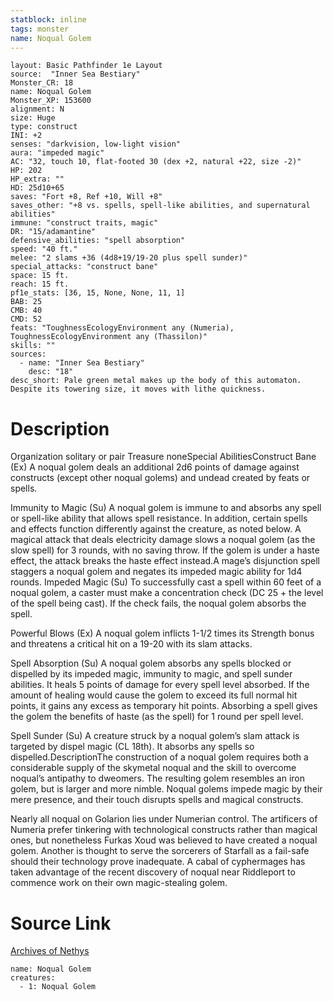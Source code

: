 ```yaml
---
statblock: inline
tags: monster
name: Noqual Golem
---
```

```statblock
layout: Basic Pathfinder 1e Layout
source:  "Inner Sea Bestiary"
Monster_CR: 18
name: Noqual Golem
Monster_XP: 153600
alignment: N
size: Huge
type: construct
INI: +2
senses: "darkvision, low-light vision"
aura: "impeded magic"
AC: "32, touch 10, flat-footed 30 (dex +2, natural +22, size -2)"
HP: 202
HP_extra: ""
HD: 25d10+65
saves: "Fort +8, Ref +10, Will +8"
saves_other: "+8 vs. spells, spell-like abilities, and supernatural abilities"
immune: "construct traits, magic"
DR: "15/adamantine"
defensive_abilities: "spell absorption"
speed: "40 ft."
melee: "2 slams +36 (4d8+19/19-20 plus spell sunder)"
special_attacks: "construct bane"
space: 15 ft.
reach: 15 ft.
pf1e_stats: [36, 15, None, None, 11, 1]
BAB: 25
CMB: 40
CMD: 52
feats: "ToughnessEcologyEnvironment any (Numeria), ToughnessEcologyEnvironment any (Thassilon)"
skills: ""
sources:
  - name: "Inner Sea Bestiary"
    desc: "18"
desc_short: Pale green metal makes up the body of this automaton. Despite its towering size, it moves with lithe quickness.
```
# Description
Organization solitary or pair
Treasure noneSpecial AbilitiesConstruct Bane (Ex) A noqual golem deals an additional 2d6 points of damage against constructs (except other noqual golems) and undead created by feats or spells.

Immunity to Magic (Su) A noqual golem is immune to and absorbs any spell or spell-like ability that allows spell resistance. In addition, certain spells and effects function differently against the creature, as noted below. A magical attack that deals electricity damage slows a noqual golem (as the slow spell) for 3 rounds, with no saving throw. If the golem is under a haste effect, the attack breaks the haste effect instead.A mage’s disjunction spell staggers a noqual golem and negates its impeded magic ability for 1d4 rounds. Impeded Magic (Su) To successfully cast a spell within 60 feet of a noqual golem, a caster must make a concentration check (DC 25 + the level of the spell being cast). If the check fails, the noqual golem absorbs the spell.

Powerful Blows (Ex) A noqual golem inflicts 1-1/2 times its Strength bonus and threatens a critical hit on a 19-20 with its slam attacks.

Spell Absorption (Su) A noqual golem absorbs any spells blocked or dispelled by its impeded magic, immunity to magic, and spell sunder abilities. It heals 5 points of damage for every spell level absorbed. If the amount of healing would cause the golem to exceed its full normal hit points, it gains any excess as temporary hit points. Absorbing a spell gives the golem the benefits of haste (as the spell) for 1 round per spell level.

Spell Sunder (Su) A creature struck by a noqual golem’s slam attack is targeted by dispel magic (CL 18th). It absorbs any spells so dispelled.DescriptionThe construction of a noqual golem requires both a considerable supply of the skymetal noqual and the skill to overcome noqual’s antipathy to dweomers. The resulting golem resembles an iron golem, but is larger and more nimble. Noqual golems impede magic by their mere presence, and their touch disrupts spells and magical constructs.

Nearly all noqual on Golarion lies under Numerian control. The artificers of Numeria prefer tinkering with technological constructs rather than magical ones, but nonetheless Furkas Xoud was believed to have created a noqual golem. Another is thought to serve the sorcerers of Starfall as a fail-safe should their technology prove inadequate. A cabal of cyphermages has taken advantage of the recent discovery of noqual near Riddleport to commence work on their own magic-stealing golem.
# Source Link
[Archives of Nethys](https://aonprd.com/MonsterDisplay.aspx?ItemName=Noqual%20Golem)
```encounter-table
name: Noqual Golem
creatures:
  - 1: Noqual Golem
```
